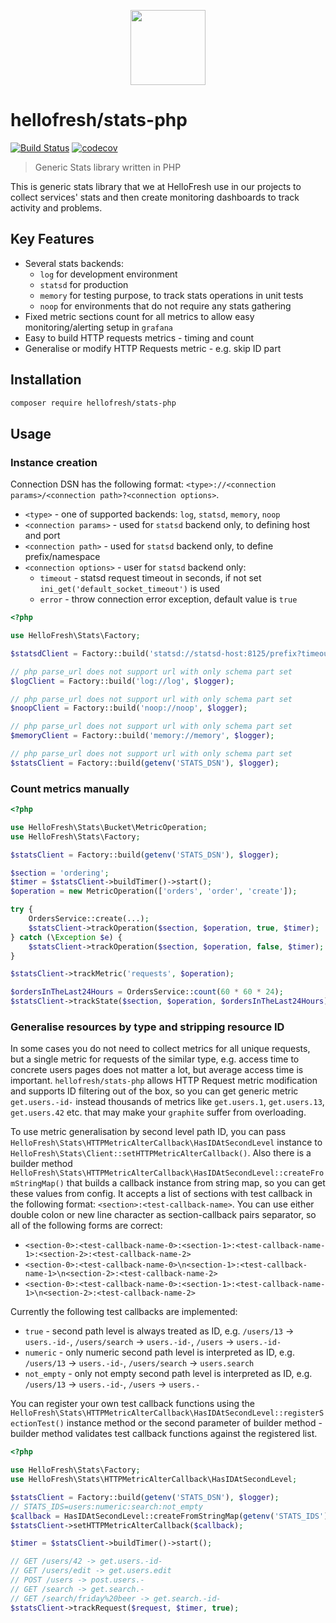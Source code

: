 <p align="center">
  <a href="https://hellofresh.com">
    <img width="120" src="https://www.hellofresh.de/images/hellofresh/press/HelloFresh_Logo.png">
  </a>
</p>

# hellofresh/stats-php

[![Build Status](https://travis-ci.org/hellofresh/stats-php.svg?branch=master)](https://travis-ci.org/hellofresh/stats-php)
[![codecov](https://codecov.io/gh/hellofresh/stats-php/branch/master/graph/badge.svg)](https://codecov.io/gh/hellofresh/stats-php)

> Generic Stats library written in PHP

This is generic stats library that we at HelloFresh use in our projects to collect services' stats and then create monitoring
dashboards to track activity and problems.

## Key Features

* Several stats backends:
  * `log` for development environment
  * `statsd` for production
  * `memory` for testing purpose, to track stats operations in unit tests
  * `noop` for environments that do not require any stats gathering
* Fixed metric sections count for all metrics to allow easy monitoring/alerting setup in `grafana`
* Easy to build HTTP requests metrics - timing and count
* Generalise or modify HTTP Requests metric - e.g. skip ID part

## Installation

```sh
composer require hellofresh/stats-php
```

## Usage

### Instance creation

Connection DSN has the following format: `<type>://<connection params>/<connection path>?<connection options>`.

* `<type>` - one of supported backends: `log`, `statsd`, `memory`, `noop`
* `<connection params>` - used for `statsd` backend only, to defining host and port
* `<connection path>` - used for `statsd` backend only, to define prefix/namespace
* `<connection options>` - user for `statsd` backend only:
  * `timeout` - statsd request timeout in seconds, if not set `ini_get('default_socket_timeout')` is used 
  * `error` - throw connection error exception, default value is `true`

```php
<?php

use HelloFresh\Stats\Factory;

$statsdClient = Factory::build('statsd://statsd-host:8125/prefix?timeout=2.5&error=1', $logger);

// php parse_url does not support url with only schema part set
$logClient = Factory::build('log://log', $logger);

// php parse_url does not support url with only schema part set
$noopClient = Factory::build('noop://noop', $logger);

// php parse_url does not support url with only schema part set
$memoryClient = Factory::build('memory://memory', $logger);

// php parse_url does not support url with only schema part set
$statsClient = Factory::build(getenv('STATS_DSN'), $logger);
```

### Count metrics manually

```php
<?php

use HelloFresh\Stats\Bucket\MetricOperation;
use HelloFresh\Stats\Factory;

$statsClient = Factory::build(getenv('STATS_DSN'), $logger);

$section = 'ordering';
$timer = $statsClient->buildTimer()->start();
$operation = new MetricOperation(['orders', 'order', 'create']);

try {
    OrdersService::create(...);
    $statsClient->trackOperation($section, $operation, true, $timer);
} catch (\Exception $e) {
    $statsClient->trackOperation($section, $operation, false, $timer);
}

$statsClient->trackMetric('requests', $operation);

$ordersInTheLast24Hours = OrdersService::count(60 * 60 * 24);
$statsClient->trackState($section, $operation, $ordersInTheLast24Hours);
```

### Generalise resources by type and stripping resource ID

In some cases you do not need to collect metrics for all unique requests, but a single metric for requests of the similar type,
e.g. access time to concrete users pages does not matter a lot, but average access time is important.
`hellofresh/stats-php` allows HTTP Request metric modification and supports ID filtering out of the box, so
you can get generic metric `get.users.-id-` instead thousands of metrics like `get.users.1`, `get.users.13`,
`get.users.42` etc. that may make your `graphite` suffer from overloading.

To use metric generalisation by second level path ID, you can pass
`HelloFresh\Stats\HTTPMetricAlterCallback\HasIDAtSecondLevel` instance to
`HelloFresh\Stats\Client::setHTTPMetricAlterCallback()`. Also there is a builder method
`HelloFresh\Stats\HTTPMetricAlterCallback\HasIDAtSecondLevel::createFromStringMap()`
that builds a callback instance from string map, so you can get these values from config.
It accepts a list of sections with test callback in the following format: `<section>:<test-callback-name>`.
You can use either double colon or new line character as section-callback pairs separator, so all of the following
forms are correct:

* `<section-0>:<test-callback-name-0>:<section-1>:<test-callback-name-1>:<section-2>:<test-callback-name-2>`
* `<section-0>:<test-callback-name-0>\n<section-1>:<test-callback-name-1>\n<section-2>:<test-callback-name-2>`
* `<section-0>:<test-callback-name-0>:<section-1>:<test-callback-name-1>\n<section-2>:<test-callback-name-2>`

Currently the following test callbacks are implemented:

* `true` - second path level is always treated as ID,
  e.g. `/users/13` -> `users.-id-`, `/users/search` -> `users.-id-`, `/users` -> `users.-id-`
* `numeric` - only numeric second path level is interpreted as ID,
  e.g. `/users/13` -> `users.-id-`, `/users/search` -> `users.search`
* `not_empty` - only not empty second path level is interpreted as ID,
  e.g. `/users/13` -> `users.-id-`, `/users` -> `users.-`

You can register your own test callback functions using the
`HelloFresh\Stats\HTTPMetricAlterCallback\HasIDAtSecondLevel::registerSectionTest()` instance method
or the second parameter of builder method - builder method validates test callback functions against the registered list.

```php
<?php

use HelloFresh\Stats\Factory;
use HelloFresh\Stats\HTTPMetricAlterCallback\HasIDAtSecondLevel;

$statsClient = Factory::build(getenv('STATS_DSN'), $logger);
// STATS_IDS=users:numeric:search:not_empty
$callback = HasIDAtSecondLevel::createFromStringMap(getenv('STATS_IDS'));
$statsClient->setHTTPMetricAlterCallback($callback);

$timer = $statsClient->buildTimer()->start();

// GET /users/42 -> get.users.-id-
// GET /users/edit -> get.users.edit
// POST /users -> post.users.-
// GET /search -> get.search.-
// GET /search/friday%20beer -> get.search.-id-
$statsClient->trackRequest($request, $timer, true);
```
